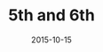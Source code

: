 ---
layout: staff
date: 2015-10-15
image: 
category: staff_upper
name: Ms. Kornblau (Ms. K)
room: 215
title: 5th and 6th
email: crkornblau@cps.edu
---